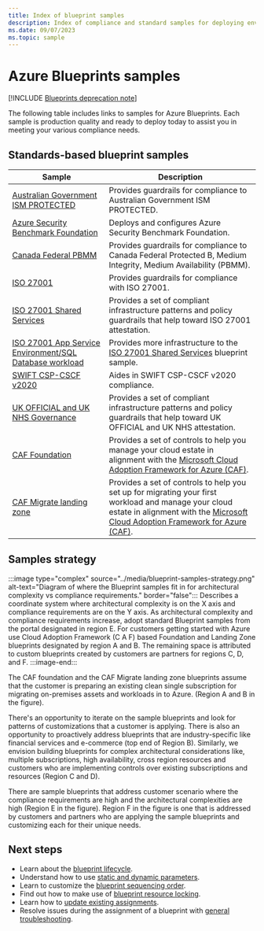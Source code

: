 ```yaml
---
title: Index of blueprint samples
description: Index of compliance and standard samples for deploying environments, policies, and Cloud Adoptions Framework foundations with Azure Blueprints.
ms.date: 09/07/2023
ms.topic: sample
---
```

# Azure Blueprints samples

[!INCLUDE [Blueprints deprecation note](../../../../includes/blueprints-deprecation-note.md)]

The following table includes links to samples for Azure Blueprints. Each sample is production
quality and ready to deploy today to assist you in meeting your various compliance needs.

## Standards-based blueprint samples

| Sample | Description |
|---------|---------|
| [Australian Government ISM PROTECTED](./ism-protected/index.md) | Provides guardrails for compliance to Australian Government ISM PROTECTED. |
| [Azure Security Benchmark Foundation](./azure-security-benchmark-foundation/index.md) | Deploys and configures Azure Security Benchmark Foundation. |
| [Canada Federal PBMM](./canada-federal-pbmm.md) | Provides guardrails for compliance to Canada Federal Protected B, Medium Integrity, Medium Availability (PBMM). |
| [ISO 27001](./iso-27001-2013.md) | Provides guardrails for compliance with ISO 27001. |
| [ISO 27001 Shared Services](./iso27001-shared/index.md) | Provides a set of compliant infrastructure patterns and policy guardrails that help toward ISO 27001 attestation. |
| [ISO 27001 App Service Environment/SQL Database workload](./iso27001-ase-sql-workload/index.md) | Provides more infrastructure to the [ISO 27001 Shared Services](./iso27001-shared/index.md) blueprint sample. |
| [SWIFT CSP-CSCF v2020](./swift-2020/index.md) | Aides in SWIFT CSP-CSCF v2020 compliance. |
| [UK OFFICIAL and UK NHS Governance](./ukofficial-uknhs.md) | Provides a set of compliant infrastructure patterns and policy guardrails that help toward UK OFFICIAL and UK NHS attestation. |
| [CAF Foundation](./caf-foundation/index.md) | Provides a set of controls to help you manage your cloud estate in alignment with the [Microsoft Cloud Adoption Framework for Azure (CAF)](/azure/architecture/cloud-adoption/governance/journeys/index). |
| [CAF Migrate landing zone](./caf-migrate-landing-zone/index.md) | Provides a set of controls to help you set up for migrating your first workload and manage your cloud estate in alignment with the [Microsoft Cloud Adoption Framework for Azure (CAF)](/azure/architecture/cloud-adoption/migrate/index). |

## Samples strategy

:::image type="complex" source="../media/blueprint-samples-strategy.png" alt-text="Diagram of where the Blueprint samples fit in for architectural complexity vs compliance requirements." border="false":::
   Describes a coordinate system where architectural complexity is on the X axis and compliance requirements are on the Y axis. As architectural complexity and compliance requirements increase, adopt standard Blueprint samples from the portal designated in region E. For customers getting started with Azure use Cloud Adoption Framework (C A F) based Foundation and Landing Zone blueprints designated by region A and B. The remaining space is attributed to custom blueprints created by customers are partners for regions C, D, and F.
:::image-end:::

The CAF foundation and the CAF Migrate landing zone blueprints assume that the customer is preparing
an existing clean single subscription for migrating on-premises assets and workloads in to Azure.
(Region A and B in the figure).

There's an opportunity to iterate on the sample blueprints and look for patterns of customizations
that a customer is applying. There is also an opportunity to proactively address blueprints that are
industry-specific like financial services and e-commerce (top end of Region B). Similarly, we
envision building blueprints for complex architectural considerations like, multiple subscriptions,
high availability, cross region resources and customers who are implementing controls over existing
subscriptions and resources (Region C and D).

There are sample blueprints that address customer scenario where the compliance requirements are
high and the architectural complexities are high (Region E in the figure). Region F in the figure is
one that is addressed by customers and partners who are applying the sample blueprints and
customizing each for their unique needs.

## Next steps

- Learn about the [blueprint lifecycle](../concepts/lifecycle.md).
- Understand how to use [static and dynamic parameters](../concepts/parameters.md).
- Learn to customize the [blueprint sequencing order](../concepts/sequencing-order.md).
- Find out how to make use of [blueprint resource locking](../concepts/resource-locking.md).
- Learn how to [update existing assignments](../how-to/update-existing-assignments.md).
- Resolve issues during the assignment of a blueprint with
  [general troubleshooting](../troubleshoot/general.md).
